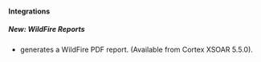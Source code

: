 
#### Integrations
##### New: WildFire Reports
- generates a WildFire PDF report. (Available from Cortex XSOAR 5.5.0).
